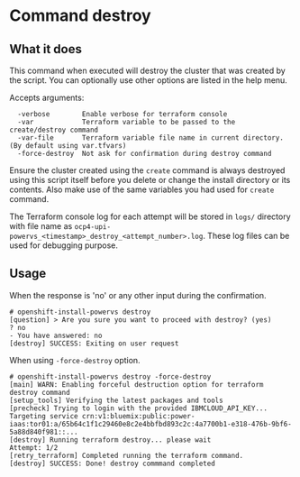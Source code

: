 # Command destroy

## What it does

This command when executed will destroy the cluster that was created by the script. You can optionally use other options are listed in the help menu.

Accepts arguments:

```
  -verbose        Enable verbose for terraform console
  -var            Terraform variable to be passed to the create/destroy command
  -var-file       Terraform variable file name in current directory. (By default using var.tfvars)
  -force-destroy  Not ask for confirmation during destroy command
```

Ensure the cluster created using the `create` command is always destroyed using this script itself before you delete or change the install directory or its contents. Also make use of the same variables you had used for `create` command.

The Terraform console log for each attempt will be stored in `logs/` directory with file name as `ocp4-upi-powervs_<timestamp>_destroy_<attempt_number>.log`. These log files can be used for debugging purpose.

## Usage

When the response is 'no' or any other input during the confirmation.

```
# openshift-install-powervs destroy
[question] > Are you sure you want to proceed with destroy? (yes)
? no
- You have answered: no
[destroy] SUCCESS: Exiting on user request

```

When using `-force-destroy` option.

```
# openshift-install-powervs destroy -force-destroy
[main] WARN: Enabling forceful destruction option for terraform destroy command
[setup_tools] Verifying the latest packages and tools
[precheck] Trying to login with the provided IBMCLOUD_API_KEY...
Targeting service crn:v1:bluemix:public:power-iaas:tor01:a/65b64c1f1c29460e8c2e4bbfbd893c2c:4a7700b1-e318-476b-9bf6-5a88d840f981::...
[destroy] Running terraform destroy... please wait
Attempt: 1/2
[retry_terraform] Completed running the terraform command.
[destroy] SUCCESS: Done! destroy commmand completed

```

